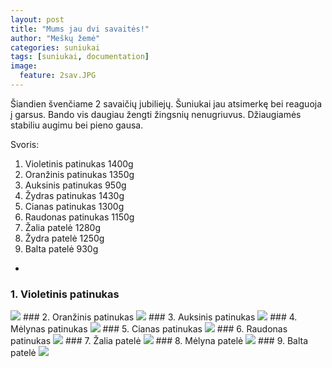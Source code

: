 ```yaml
---
layout: post
title: "Mums jau dvi savaitės!"
author: "Meškų žemė"
categories: suniukai
tags: [suniukai, documentation]
image:
  feature: 2sav.JPG
---
```


Šiandien švenčiame 2 savaičių jubiliejų. Šuniukai jau atsimerkę bei reaguoja į garsus. Bando vis daugiau žengti žingsnių nenugriuvus. Džiaugiamės stabiliu augimu bei pieno gausa.

Svoris:
1. Violetinis patinukas 1400g
1. Oranžinis patinukas 1350g
1. Auksinis patinukas 950g
1. Žydras patinukas 1430g
1. Cianas patinukas 1300g
1. Raudonas patinukas 1150g
1. Žalia patelė 1280g
1. Žydra patelė 1250g
1. Balta patelė 930g

-


### 1. Violetinis patinukas
<img src="{{ site.github.url }}/assets/img/violetboy2w.jpg">
### 2. Oranžinis patinukas
<img src="{{ site.github.url }}/assets/img/orangeboy2w.jpg">
### 3. Auksinis patinukas
<img src="{{ site.github.url }}/assets/img/goldenboy2w.jpg">
### 4. Mėlynas patinukas
<img src="{{ site.github.url }}/assets/img/blueboy2w.jpg">
### 5. Cianas patinukas
<img src="{{ site.github.url }}/assets/img/cyanboy2w.jpg">
### 6. Raudonas patinukas
<img src="{{ site.github.url }}/assets/img/redboy2w.jpg">
### 7. Žalia patelė
<img src="{{ site.github.url }}/assets/img/greengirl2w.jpg">
### 8. Mėlyna patelė
<img src="{{ site.github.url }}/assets/img/bluegirl2w.jpg">
### 9. Balta patelė
<img src="{{ site.github.url }}/assets/img/whitegirl2w.jpg">

